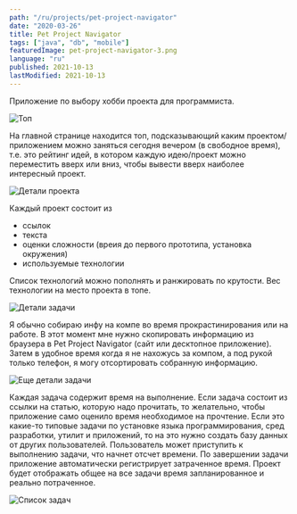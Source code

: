 ```yaml
---
path: "/ru/projects/pet-project-navigator"
date: "2020-03-26"
title: Pet Project Navigator
tags: ["java", "db", "mobile"]
featuredImage: pet-project-navigator-3.png
language: "ru"
published: 2021-10-13
lastModified: 2021-10-13
---
```


Приложение по выбору хобби проекта для программиста. 

![Топ](./pet-project-navigator-1.png)

На главной странице находится топ, подсказывающий каким проектом/приложением можно заняться сегодня вечером (в свободное время), т.е. это рейтинг идей, в котором каждую идею/проект можно переместить вверх или вниз, чтобы вывести вверх наиболее интересный проект.

![Детали проекта](./pet-project-navigator-4.png)

Каждый проект состоит из
- ссылок
- текста
- оценки сложности (вреия до первого прототипа, установка окружения)
- используемые технологии

Список технологий можно пополнять и ранжировать по крутости. Вес технологии на место проекта в топе.

![Детали задачи](./pet-project-navigator-6.png)

Я обычно собираю инфу на компе во время прокрастинирования или на работе. В этот момент мне нужно скопировать информацию из браузера в Pet Project Navigator (сайт или десктопное приложение). Затем в удобное время когда я не нахожусь за компом, а под рукой только телефон, я могу отсортировать собранную информацию.

![Еще детали задачи](./pet-project-navigator-7.png)

Каждая задача содержит время на выполнение. Если задача состоит из ссылки на статью, которую надо прочитать, то желательно, чтобы приложение само оценило время необходимое на прочтение. Если это какие-то типовые задачи по установке языка программирования, сред разработки, утилит и приложений, то на это нужно создать базу данных от других пользователей. Пользователь может приступить к выполнению задачи, что начнет отсчет времени. По завершении задачи приложение автоматически регистрирует затраченное время. Проект будет отображать общее на все задачи время запланированное и реально потраченное.

![Список задач](./pet-project-navigator-8.png)